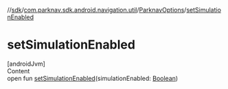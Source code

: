 //[sdk](../../../index.md)/[com.parknav.sdk.android.navigation.util](../index.md)/[ParknavOptions](index.md)/[setSimulationEnabled](set-simulation-enabled.md)



# setSimulationEnabled  
[androidJvm]  
Content  
open fun [setSimulationEnabled](set-simulation-enabled.md)(simulationEnabled: [Boolean](https://kotlinlang.org/api/latest/jvm/stdlib/kotlin/-boolean/index.html))  



